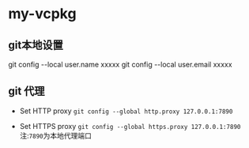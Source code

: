 # my-vcpkg

## git本地设置
git config --local user.name xxxxx
git config --local user.email xxxxx

## git 代理
- Set HTTP proxy
`git config --global http.proxy 127.0.0.1:7890`

- Set HTTPS proxy
`git config --global https.proxy 127.0.0.1:7890`
注:`7890`为本地代理端口
